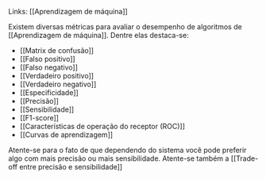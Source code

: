 ---
---

Links:  [[Aprendizagem de máquina]]

Existem diversas métricas para avaliar o desempenho de algoritmos de [[Aprendizagem de máquina]]. Dentre elas destaca-se:

- [[Matrix de confusão]]
- [[Falso positivo]]
- [[Falso negativo]]
- [[Verdadeiro positivo]]
- [[Verdadeiro negativo]]
- [[Especificidade]]
- [[Precisão]]
- [[Sensibilidade]]
- [[F1-score]]
- [[Características de operação do receptor (ROC)]]
- [[Curvas de aprendizagem]]

Atente-se para o fato de que dependendo do sistema você pode preferir algo com mais precisão ou mais sensibilidade. Atente-se também a [[Trade-off entre precisão e sensibilidade]]